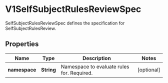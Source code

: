

# V1SelfSubjectRulesReviewSpec

SelfSubjectRulesReviewSpec defines the specification for SelfSubjectRulesReview.
## Properties

Name | Type | Description | Notes
------------ | ------------- | ------------- | -------------
**namespace** | **String** | Namespace to evaluate rules for. Required. |  [optional]




